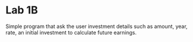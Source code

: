 # Lab 1B

Simple program that ask the user investment details such as amount, year, rate, an initial investment 
to calculate future earnings.
